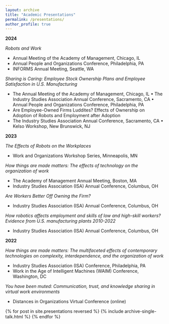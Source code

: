 ```yaml
---
layout: archive
title: "Academic Presentations"
permalink: /presentations/
author_profile: true
---
```


**2024**

*Robots and Work*
- Annual Meeting of the Academy of Management, Chicago, IL
- Annual People and Organizations Conference, Philadelphia, PA
- INFORMS Annual Meeting, Seattle, WA

*Sharing is Caring: Employee Stock Ownership Plans and Employee Satisfaction in U.S. Manufacturing*
- The Annual Meeting of the Academy of Management, Chicago, IL • The Industry Studies Association Annual Conference, Sacramento, CA • Annual People and Organizations Conference, Philadelphia, PA
- Are Employee-Owned Firms Luddites? Effects of Ownership on Adoption of Robots and Employment after Adoption
- The Industry Studies Association Annual Conference, Sacramento, CA • Kelso Workshop, New Brunswick, NJ


**2023**

*The Effects of Robots on the Workplaces*
- Work and Organizations Workshop Series, Minneapolis, MN

*How things are made matters: The effects of technology on the organization of work*
- The Academy of Management Annual Meeting, Boston, MA
- Industry Studies Association (ISA) Annual Conference, Columbus, OH

*Are Workers Better Off Owning the Firm?*
- Industry Studies Association (ISA) Annual Conference, Columbus, OH

*How robotics affects employment and skills of low and high-skill workers? Evidence from U.S. manufacturing plants 2010-2022*
- Industry Studies Association (ISA) Annual Conference, Columbus, OH

**2022**

*How things are made matters: The multifaceted effects of contemporary technologies on complexity, interdependence, and the organization of work*
- Industry Studies Association (ISA) Conference, Philadelphia, PA
- Work in the Age of Intelligent Machines (WAIM) Conference, Washington, DC

*You have been muted: Communication, trust, and knowledge sharing in virtual work environments*
- Distances in Organizations Virtual Conference (online)


{% for post in site.presentations reversed %}
  {% include archive-single-talk.html %}
{% endfor %}

